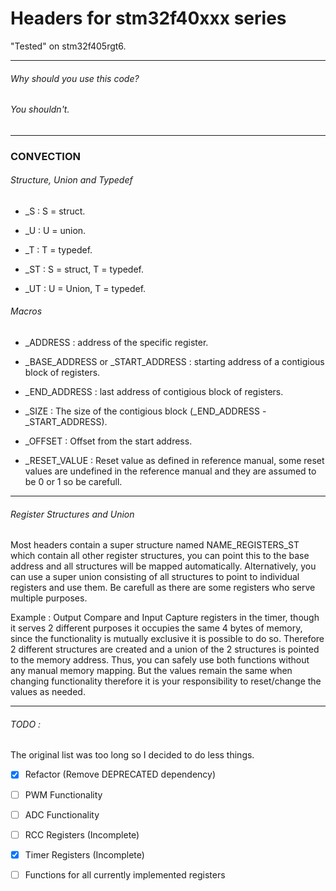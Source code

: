 # Headers for stm32f40xxx series

"Tested" on stm32f405rgt6.

---

###### Why should you use this code?

###### You shouldn't.

---

### CONVECTION

###### Structure, Union and Typedef

- _S : S = struct.

- _U : U = union.

- _T : T = typedef.

- _ST : S = struct, T = typedef.

- _UT : U = Union, T = typedef.

###### Macros

- _ADDRESS : address of the specific register.

- _BASE_ADDRESS or _START_ADDRESS : starting address of a contigious block of registers.

- _END_ADDRESS : last address of contigious block of registers.

- _SIZE : The size of the contigious block (_END_ADDRESS - _START_ADDRESS).

- _OFFSET : Offset from the start address.

- _RESET_VALUE : Reset value as defined in reference manual, some reset values are undefined in the reference manual and they are assumed to be 0 or 1 so be carefull.

---

###### Register Structures and Union

Most headers contain a super structure named NAME_REGISTERS_ST which contain all other register structures,  you can point this to the base address and all structures will be mapped automatically. Alternatively, you can use a super union consisting of all structures to point to individual registers and use them. Be carefull as there are some registers who serve multiple purposes.

Example : Output Compare and Input Capture registers in the timer, though it serves 2 different purposes it occupies the same 4 bytes of memory, since the functionality is mutually exclusive it is possible to do so. Therefore 2 different structures are created and a union of the 2 structures is pointed to the memory address. Thus, you can safely use both functions without any manual memory mapping. But the values remain the same when changing functionality therefore it is your responsibility to reset/change the values as needed. 

---



###### TODO :

The original list was too long so I decided to do less things.

- [X] Refactor (Remove DEPRECATED dependency)

- [ ] PWM Functionality

- [ ] ADC Functionality

- [ ] RCC Registers (Incomplete)

- [x] Timer Registers (Incomplete)

- [ ] Functions for all currently implemented registers
